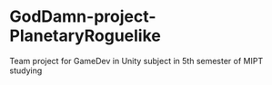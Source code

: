 # GodDamn-project-PlanetaryRoguelike
Team project for GameDev in Unity subject in 5th semester of MIPT studying

